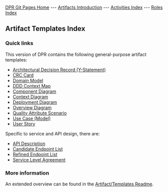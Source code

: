 
[DPR Git Pages Home](https://socadk.github.io/design-practice-repository) ---
[Artifacts Introduction](https://socadk.github.io/design-practice-repository/activities/readme-gp) ---
[Activities Index](https://socadk.github.io/design-practice-repository/activities/index) ---
[Roles Index](https://socadk.github.io/design-practice-repository/roles/index)

## Artifact Templates Index

### Quick links

This version of DPR contains the following general-purpose artifact templates:

* [Architectural Decision Record (Y-Statement)](DPR-ArchitecturalDecisionRecordYForm.md)
* [CRC Card](DPR-CRCCard.md)
* [Domain Model](DPR-DomainModel.md)
* [DDD Context Map](DPR-StrategicDDDContextMap.md)
* [Component Diagram](DPR-ComponentDiagram)
* [Context Diagram](DPR-ContextDiagram)
* [Deployment Diagram](DPR-DeploymentDiagram)
* [Overview Diagram](DPR-OverviewDiagram)
* [Quality Attribute Scenario](DPR-QualityAttributeScenario)
* [Use Case (Model)](DPR-UseCase.md)
* [User Story](DPR-UserStory.md)

Specific to service and API design, there are:

* [API Description](SDPR-APIDescription.md)
* [Candidate Endpoint List](SDPR-CandidateEndpointList.md)
* [Refined Endpoint List](SDPR-RefinedEndpointList.md)
* [Service Level Agreement](SDPR-ServiceLevelAgreement.md)

### More information

An extended overview can be found in the [Artifact/Templates Readme](readme-gp.md).